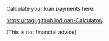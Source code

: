 Calculate your loan payments here:

https://rtagl.github.io/Loan-Calculator/



(This is not financial advice)
